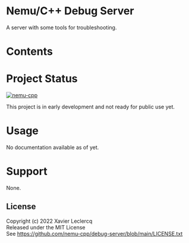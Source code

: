 # Nemu/C++ Debug Server

A server with some tools for troubleshooting.

# Contents

# Project Status

[![nemu-cpp](https://circleci.com/gh/nemu-cpp/debug-server.svg?style=shield)](https://circleci.com/gh/nemu-cpp/debug-server)

This project is in early development and not ready for public use yet. 

# Usage

No documentation available as of yet.

# Support

None.

## License

Copyright (c) 2022 Xavier Leclercq\
Released under the MIT License\
See https://github.com/nemu-cpp/debug-server/blob/main/LICENSE.txt
